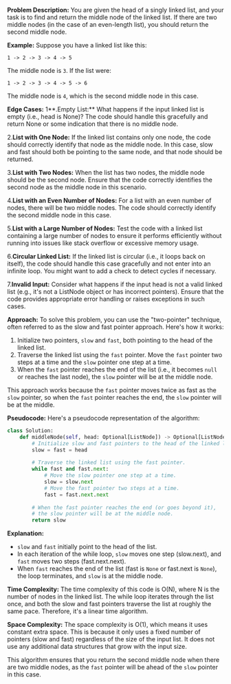 **Problem Description:**
You are given the head of a singly linked list, and your task is to find and return the middle node of the linked list. If there are two middle nodes (in the case of an even-length list), you should return the second middle node.

**Example:**
Suppose you have a linked list like this:

```
1 -> 2 -> 3 -> 4 -> 5
```

The middle node is `3`. If the list were:

```
1 -> 2 -> 3 -> 4 -> 5 -> 6
```

The middle node is `4`, which is the second middle node in this case.

**Edge Cases:**
1**.Empty List:** What happens if the input linked list is empty (i.e., head is None)? The code should handle this gracefully and return None or some indication that there is no middle node.

2.**List with One Node:** If the linked list contains only one node, the code should correctly identify that node as the middle node. In this case, slow and fast should both be pointing to the same node, and that node should be returned.

3.**List with Two Nodes:** When the list has two nodes, the middle node should be the second node. Ensure that the code correctly identifies the second node as the middle node in this scenario.

4.**List with an Even Number of Nodes:** For a list with an even number of nodes, there will be two middle nodes. The code should correctly identify the second middle node in this case.

5.**List with a Large Number of Nodes:** Test the code with a linked list containing a large number of nodes to ensure it performs efficiently without running into issues like stack overflow or excessive memory usage.

6.**Circular Linked List:** If the linked list is circular (i.e., it loops back on itself), the code should handle this case gracefully and not enter into an infinite loop. You might want to add a check to detect cycles if necessary.

7.**Invalid Input:** Consider what happens if the input head is not a valid linked list (e.g., it's not a ListNode object or has incorrect pointers). Ensure that the code provides appropriate error handling or raises exceptions in such cases.

**Approach:**
To solve this problem, you can use the "two-pointer" technique, often referred to as the slow and fast pointer approach. Here's how it works:

1. Initialize two pointers, `slow` and `fast`, both pointing to the head of the linked list.
2. Traverse the linked list using the `fast` pointer. Move the `fast` pointer two steps at a time and the `slow` pointer one step at a time.
3. When the `fast` pointer reaches the end of the list (i.e., it becomes `null` or reaches the last node), the `slow` pointer will be at the middle node.

This approach works because the `fast` pointer moves twice as fast as the `slow` pointer, so when the `fast` pointer reaches the end, the `slow` pointer will be at the middle.

**Pseudocode:**
Here's a pseudocode representation of the algorithm:

```python
class Solution:
    def middleNode(self, head: Optional[ListNode]) -> Optional[ListNode]:
        # Initialize slow and fast pointers to the head of the linked list.
        slow = fast = head
        
        # Traverse the linked list using the fast pointer.
        while fast and fast.next:
            # Move the slow pointer one step at a time.
            slow = slow.next
            # Move the fast pointer two steps at a time.
            fast = fast.next.next
        
        # When the fast pointer reaches the end (or goes beyond it), 
        # the slow pointer will be at the middle node.
        return slow
```

**Explanation:**
- `slow` and `fast` initially point to the head of the list.
- In each iteration of the while loop, `slow` moves one step (slow.next), and `fast` moves two steps (fast.next.next).
- When `fast` reaches the end of the list (fast is `None` or fast.next is `None`), the loop terminates, and `slow` is at the middle node.

**Time Complexity:**
The time complexity of this code is O(N), where N is the number of nodes in the linked list. The while loop iterates through the list once, and both the slow and fast pointers traverse the list at roughly the same pace. Therefore, it's a linear time algorithm.

**Space Complexity:**
The space complexity is O(1), which means it uses constant extra space. This is because it only uses a fixed number of pointers (slow and fast) regardless of the size of the input list. It does not use any additional data structures that grow with the input size.

This algorithm ensures that you return the second middle node when there are two middle nodes, as the `fast` pointer will be ahead of the `slow` pointer in this case.

